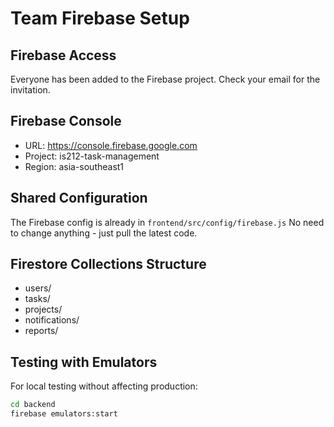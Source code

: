 # Team Firebase Setup

## Firebase Access
Everyone has been added to the Firebase project. Check your email for the invitation.

## Firebase Console
- URL: https://console.firebase.google.com
- Project: is212-task-management
- Region: asia-southeast1

## Shared Configuration
The Firebase config is already in `frontend/src/config/firebase.js`
No need to change anything - just pull the latest code.

## Firestore Collections Structure
- users/
- tasks/
- projects/
- notifications/
- reports/

## Testing with Emulators
For local testing without affecting production:
```bash
cd backend
firebase emulators:start